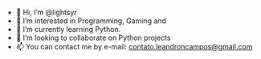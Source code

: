 - 👋 Hi, I’m @lightsyr
- 👀 I’m interested in Programming, Gaming and 
- 🌱 I’m currently learning Python.
- 💞️ I’m looking to collaborate on Python projects
- 📫 You can contact me by e-mail: contato.leandroncampos@gmail.com

<!---
lightsyr/lightsyr is a ✨ special ✨ repository because its `README.md` (this file) appears on your GitHub profile.
You can click the Preview link to take a look at your changes.
--->
